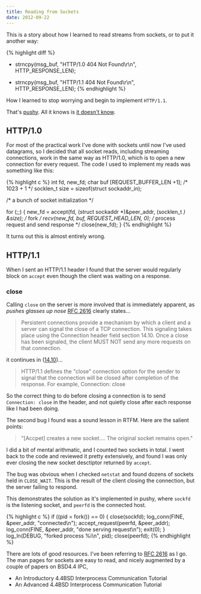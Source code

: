 ```yaml
---
title: Reading from Sockets
date: 2012-09-22
---
```


This is a story about how I learned to read streams from sockets, or
to put it another way:

{% highlight diff %}
-  strncpy(msg_buf, "HTTP/1.0 404 Not Found\r\n", HTTP_RESPONSE_LEN);
+  strncpy(msg_buf, "HTTP/1.1 404 Not Found\r\n", HTTP_RESPONSE_LEN);
{% endhighlight %}

How I learned to stop worrying and begin to implement `HTTP/1.1`.

That's [pushy](https://github.com/TomRegan/pushy). All it knows is [it doesn't know](http://www.w3.org/Protocols/rfc2616/rfc2616-sec10.html#sec10.4.4).

## HTTP/1.0

For most of the practical work I've done with sockets until now
I've used datagrams, so I decided that all socket
reads, including streaming connections, work in the same way as
HTTP/1.0, which is to open a new
connection for every request. The code I used to implement
my reads was something like this:

{% highlight c %}
int                     fd, new_fd;
char                    buf [REQUEST_BUFFER_LEN +1]; /* 1023 + 1 */
socklen_t               size = sizeof(struct sockaddr_in);

/* a bunch of socket initialization */

for (;;) {
    new_fd = accept(fd, (struct sockaddr *)&peer_addr, (socklen_t *) &size);
    /* fork  */
    recv(new_fd, buf, REQUEST_HEAD_LEN, 0);
    /* process request and send response */
    close(new_fd);
}
{% endhighlight %}

It turns out this is almost entirely wrong.

## HTTP/1.1

When I sent an HTTP/1.1 header I found that the server would regularly
block on `accept` even though the client was waiting on a response.

### close
Calling `close` on the server is more involved that is immediately
apparent, as *pushes glasses up nose* [RFC 2616](https://tools.ietf.org/html/rfc2616#section-8.1.2)
clearly states...

> Persistent connections provide a mechanism by which a client and a server can signal the close of a TCP connection. This signaling takes place using the Connection header field section 14.10.  Once a close has been signaled, the client MUST NOT send any more requests on that connection.

it continues in ([14.10](https://tools.ietf.org/html/rfc2616#section-14.10))...

> HTTP/1.1 defines the "close" connection option for the sender to
> signal that the connection will be closed after completion of the
> response. For example,
>     Connection: close

So the correct thing to do before closing a connection is to send
`Connection: close` in the header, and not quietly close after each
response like I had been doing.

The second bug I found was a sound lesson in RTFM. Here are the
salient points:

> "[Accpet] creates a new socket.... The original socket remains open."

I did a bit of mental arithmatic, and I counted two sockets in total.
I went back to the code and reviewed it pretty extensively, and found I was
only ever closing the new socket desctiptor returned by `accept`.

The bug was obvious when I checked `netstat` and found dozens of
sockets held in `CLOSE_WAIT`. This is the result of the client closing the
connection, but the server failing to respond.

This demonstrates the solution as it's implemented in pushy, where
`sockfd` is the listening socket, and `peerfd` is the connected host.

{% highlight c %}
if ((pid = fork()) == 0) {
    close(sockfd);
    log_conn(FINE, &peer_addr, "connected\n");
    accept_request(peerfd, &peer_addr);
    log_conn(FINE, &peer_addr, "done serving request\n");
    exit(0);
}
log_ln(DEBUG, "forked process %i\n", pid);
close(peerfd);
{% endhighlight %}

There are lots of good resources. I've been referring to [RFC 2616](https://tools.ietf.org/html/rfc2616#section-8.1.2)
as I go. The man pages for sockets are easy to read, and nicely
augmented by a couple of papers on BSD4.4 IPC,

* An Introductory 4.4BSD Interprocess Communication Tutorial
* An Advanced 4.4BSD Interprocess Communication Tutorial
